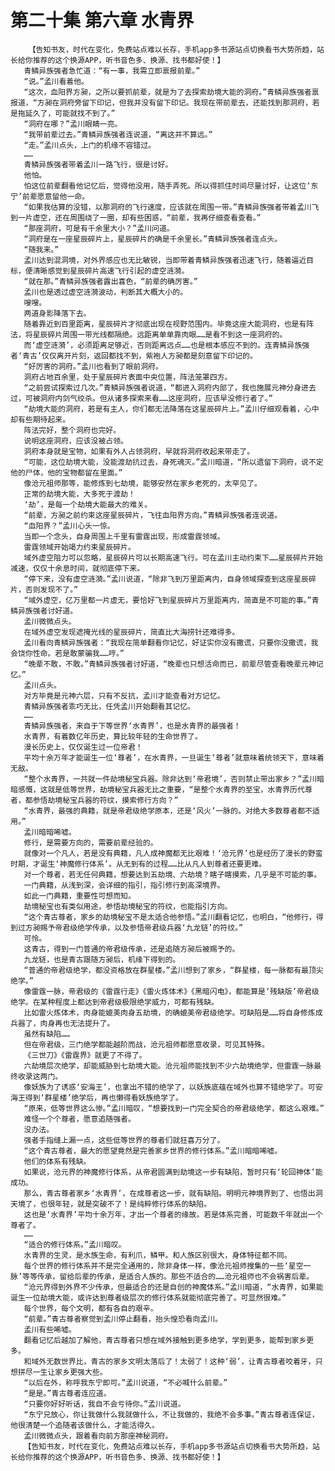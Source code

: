 # 第二十集 第六章 水青界
        【告知书友，时代在变化，免费站点难以长存，手机app多书源站点切换看书大势所趋，站长给你推荐的这个换源APP，听书音色多、换源、找书都好使！】
       青鳞异族强者急忙道：“有一事，我需立即禀报前辈。”
       “说。”孟川看着他。
       “这次，血阳界方昶，之所以要抓前辈，就是为了去探索劫境大能的洞府。”青鳞异族强者禀报道，“方昶在洞府旁留下印记，但我并没有留下印记。我现在带前辈去，还能找到那洞府，若是拖延久了，可能就找不到了。”
       “洞府在哪？”孟川眼睛一亮。
       “我带前辈过去。”青鳞异族强者连说道，“离这并不算远。”
       “走。”孟川点头，上门的机缘不容错过。
       ……
       青鳞异族强者带着孟川一路飞行，很是讨好。
       他怕。
       怕这位前辈翻看他记忆后，觉得他没用，随手弄死。所以得抓住时间尽量讨好，让这位‘东宁’前辈愿意留他一命。
       “如果我估算的没错，以那洞府的飞行速度，应该就在周围一带。”青鳞异族强者带着孟川飞到一片虚空，还在周围绕了一圈，却有些困惑，“前辈，我再仔细查看查看。”
       “那座洞府，可是有千余里大小？”孟川问道。
       “洞府是在一座星辰碎片上，星辰碎片的确是千余里长。”青鳞异族强者连点头。
       “随我来。”
       孟川达到混洞境，对外界感应也无比敏锐，当即带着青鳞异族强者迅速飞行，随着逼近目标，便清晰感觉到星辰碎片高速飞行引起的虚空涟漪。
       “就在那。”青鳞异族强者露出喜色，“前辈的确厉害。”
       孟川也是透过虚空涟漪波动，判断其大概大小的。
       嗖嗖。
       两道身影降落下去。
       随着靠近到百里距离，星辰碎片才彻底出现在视野范围内。毕竟这座大能洞府，也是有阵法，将星辰碎片周围一带光线都隔绝。远距离单单靠肉眼……是看不到这一座洞府的。
       而‘虚空涟漪’，必须距离足够近，否则距离远点……也是根本感应不到的。连青鳞异族强者‘青古’仅仅离开片刻，返回都找不到，紫袍人方昶都是刻意留下印记的。
       “好厉害的洞府。”孟川也看到了眼前洞府。
       洞府占地百余里，处于星辰碎片表面中央位置，阵法笼罩四方。
       “之前尝试探索过几次。”青鳞异族强者说道，“都进入洞府内部了，我也施展元神分身进去过，可被洞府内剑气绞杀。但从诸多探索来看……这座洞府，应该早没修行者了。”
       “劫境大能的洞府，若是有主人，你们都无法降落在这星辰碎片上。”孟川仔细观看着，心中却有些期待起来。
       阵法完好，整个洞府也完好。
       说明这座洞府，应该没被占领。
       洞府本身就是宝物，如果有外人占领洞府，早就将洞府收起来带走了。
       “可能，这位劫境大能，没能渡劫抗过去，身死魂灭。”孟川暗道，“所以遗留下洞府，说不定他的尸体，他的宝物都留在里面。”
       像沧元祖师那等，能修炼到七劫境，能够安然在家乡老死的，太罕见了。
       正常的劫境大能，大多死于渡劫！
       ‘劫’，是每一个劫境大能最大的难关。
       “前辈，方昶之前约束这座星辰碎片，飞往血阳界方向。”青鳞异族强者连说道。
       “血阳界？”孟川心头一惊。
       当即一个念头，自身周围上千里有雷霆出现，形成雷霆领域。
       雷霆领域开始竭力约束星辰碎片。
       域外虚空阻力可以忽略，星辰碎片可以长期高速飞行。可在孟川主动约束下……星辰碎片开始减速，仅仅十余息时间，就彻底停下来。
       “停下来，没有虚空涟漪。”孟川说道，“除非飞到万里距离内，自身领域探查到这座星辰碎片，否则发现不了。”
       “域外虚空，亿万里都一片虚无，要恰好飞到星辰碎片万里距离内，简直是不可能的事。”青鳞异族强者讨好道。
       孟川微微点头。
       在域外虚空发现遮掩光线的星辰碎片，简直比大海捞针还难得多。
       孟川看向青鳞异族强者：“我现在简单翻看你记忆，好证实你没有撒谎，只要你没撒谎，我会饶你性命。若是敢蒙骗我……哼。”
       “晚辈不敢，不敢。”青鳞异族强者讨好道，“晚辈也只想活命而已，前辈尽管查看晚辈元神记忆。”
       孟川点头。
       对方毕竟是元神六层，只有不反抗，孟川才能查看对方记忆。
       青鳞异族强者乖巧无比，任凭孟川开始翻看其记忆。
       ……
       青鳞异族强者，来自于下等世界‘水青界’，也是水青界的最强者！
       水青界，有着数亿年历史，算比较年轻的生命世界了。
       漫长历史上，仅仅诞生过一位帝君！
       平均十余万年才能诞生一位‘尊者’，在水青界，一旦诞生‘尊者’就意味着统领天下，意味着无敌。
       “整个水青界，一共就一件劫境秘宝兵器。除非达到‘帝君境’，否则禁止带出家乡？”孟川暗暗感慨，这就是低等世界，劫境秘宝兵器无比之重要，“是整个水青界的至宝，水青界历代尊者，都参悟劫境秘宝兵器的符纹，摸索修行方向？”
       “水青界，最强的典籍，就是帝君级绝学原本，还是‘风火’一脉的。对绝大多数尊者都不适用。”
       孟川暗暗唏嘘。
       修行，是需要方向的，需要前辈经验的。
       就像对一个凡人，若是没有典籍，凡人成神魔都无比艰难！‘沧元界’也是经历了漫长的野蛮时期，才诞生‘神魔修行体系’。从无到有的过程……比从凡人到尊者还要更难。
       对一个尊者，若无任何典籍，想要达到五劫境、六劫境？瞎子瞎摸索，几乎是不可能的事。
       一门典籍，从浅到深，会详细的指引，指引修行到高深境界。
       如此一门典籍，重要性可想而知。
       劫境秘宝也有类似用途，参悟劫境秘宝的符纹，也能指引方向。
       “这个青古尊者，家乡的劫境秘宝不是太适合他参悟。”孟川翻看记忆，也明白，“他修行，得到过方昶赐予帝君级绝学传承，以及参悟帝君级兵器‘九龙链’的符纹。”
       可怜。
       这青古，得到一门普通的帝君级传承，还是追随方昶后被赐予的。
       九龙链，也是青古跟随方昶后，机缘下得到的。
       “普通的帝君级绝学，都没资格放在群星楼。”孟川想到了家乡，“群星楼，每一脉都有最顶尖绝学。”
       像雷霆一脉，帝君级的《雷霆行走》《雷火炼体术》《黑暗闪电》，都能算是‘残缺版’帝君级绝学。在某种程度上都达到帝君级极限绝学威力，可都有残缺。
       比如雷火炼体术，肉身能媲美肉身五劫境，的确媲美帝君级绝学。可缺陷是……将自身修炼成兵器了，肉身再也无法提升了。
       虽然有缺陷……
       但在帝君级，三门绝学都能越阶而战，沧元祖师都愿意收录，可见其特殊。
       《三世刀》《雷霆界》就更了不得了。
       六劫境层次绝学，却能威胁到七劫境大能。沧元祖师能找到不少六劫境绝学，但雷霆一脉最终收录这两门。
       像妖族为了诱惑‘安海王’，也拿出不错的绝学了，以妖族底蕴在域外也算不错绝学了。可安海王得到‘群星楼’绝学后，再也懒得看妖族绝学了。
       “原来，低等世界这么惨。”孟川暗叹，“想要找到一门完全契合的帝君级绝学，都这么艰难。”
       难怪一个个尊者，愿意追随强者。
       没办法。
       强者手指缝上漏一点，这些低等世界的尊者们就狂喜万分了。
       “这个青古尊者，最大的愿望竟然是完善家乡世界的修行体系。”孟川暗暗唏嘘。
       他们的体系有残缺。
       如果说，沧元界的神魔修行体系，从帝君圆满到劫境这一步有缺陷，暂时只有‘轮回神体’能成功。
       那么，青古尊者家乡‘水青界’，在成尊者这一步，就有缺陷。明明元神境界到了、也悟出洞天境了，也很年轻，就是突破不了！是纯粹修行体系的缺陷。
       这也是‘水青界’平均十余万年，才出一个尊者的缘故。若是体系完善，可能数千年就出一个尊者了。
       ……
       “适合的修行体系。”孟川暗叹。
       水青界的生灵，是水族生命，有利爪，鳞甲。和人族区别很大，身体特征都不同。
       每个世界的修行体系并不是完全通用的，除非身体一样，像沧元祖师搜集的一些‘星空一脉’等等传承，留给后辈的传承，是适合人族的。那些不适合的……沧元祖师也不会祸害后辈。
       “沧元界得到外界不少传承，但最适合的还是自创的神魔体系。”孟川暗道，“水青界，如果能诞生一位劫境大能，或许达到尊者级层次的修行体系就能彻底完善了。可显然很难。”
       每个世界，每个文明，都有各自的艰辛。
       “前辈。”青古尊者察觉到孟川停止翻看，抬头惶恐看向孟川。
       孟川有些唏嘘。
       翻看记忆后越加了解他，青古尊者只想在域外接触到更多绝学，学到更多，能帮到家乡更多。
       和域外无数世界比，青古的家乡文明太落后了！太弱了！这种‘弱’，让青古尊者咬着牙，只想拼尽一生让家乡更强大些。
       “以后在外，称呼我东宁即可。”孟川说道，“不必喊什么前辈。”
       “是是。”青古尊者连应道。
       “只要你好好听话，我自不会亏待你。”孟川说道。
       “东宁兄放心，你让我做什么我就做什么，不让我做的，我绝不会多事。”青古尊者连保证，他很清楚一个追随者该做什么，才能活得久。
       孟川微微点头，跟着看向前方那座神秘洞府。
       【告知书友，时代在变化，免费站点难以长存，手机app多书源站点切换看书大势所趋，站长给你推荐的这个换源APP，听书音色多、换源、找书都好使！】